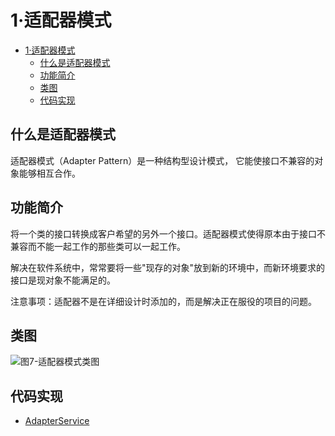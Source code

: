 # 1·适配器模式

- [1·适配器模式](#1适配器模式)
  - [什么是适配器模式](#什么是适配器模式)
  - [功能简介](#功能简介)
  - [类图](#类图)
  - [代码实现](#代码实现)

## 什么是适配器模式
适配器模式（Adapter Pattern）是一种结构型设计模式， 它能使接口不兼容的对象能够相互合作。

## 功能简介
将一个类的接口转换成客户希望的另外一个接口。适配器模式使得原本由于接口不兼容而不能一起工作的那些类可以一起工作。

解决在软件系统中，常常要将一些"现存的对象"放到新的环境中，而新环境要求的接口是现对象不能满足的。

注意事项：适配器不是在详细设计时添加的，而是解决正在服役的项目的问题。

## 类图
![图7-适配器模式类图](images/图7-适配器模式类图.png)

## 代码实现
- [AdapterService](/src/main/java/com/ly/pattern/adapter/AdapterService.java)
